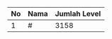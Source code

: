 | No | Nama            | Jumlah Level |
|----|-----------------|--------------|
| 1  | #    |    3158        |

